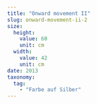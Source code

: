 ```yaml
---
title: "Onward movement II"
slug: onward-movement-ii-2
size:
  height:
    value: 60
    unit: cm
  width:
    value: 42
    unit: cm
date: 2013
taxonomy:
  tag:
    - "Farbe auf Silber"
---
```

